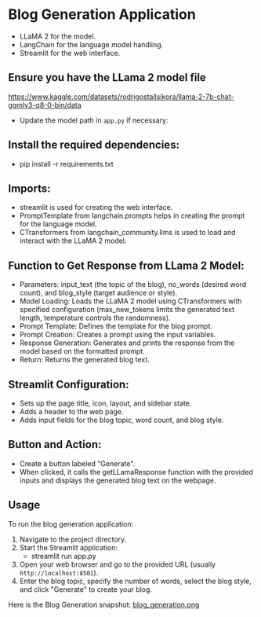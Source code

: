 # Blog Generation Application
- LLaMA 2 for the model.
- LangChain for the language model handling.
- Streamlit for the web interface.

## Ensure you have the LLama 2 model file
https://www.kaggle.com/datasets/rodrigostallsikora/llama-2-7b-chat-ggmlv3-q8-0-bin/data
- Update the model path in `app.py` if necessary:

##  Install the required dependencies:
- pip install -r requirements.txt

## Imports:
- streamlit is used for creating the web interface.
- PromptTemplate from langchain.prompts helps in creating the prompt for the language model.
- CTransformers from langchain_community.llms is used to load and interact with the LLaMA 2 model.

## Function to Get Response from LLama 2 Model:
- Parameters: input_text (the topic of the blog), no_words (desired word count), and blog_style (target audience or style).
- Model Loading: Loads the LLaMA 2 model using CTransformers with specified configuration (max_new_tokens limits the generated text length, temperature controls the randomness).
- Prompt Template: Defines the template for the blog prompt.
- Prompt Creation: Creates a prompt using the input variables.
- Response Generation: Generates and prints the response from the model based on the formatted prompt.
- Return: Returns the generated blog text.

## Streamlit Configuration:
- Sets up the page title, icon, layout, and sidebar state.
- Adds a header to the web page.
- Adds input fields for the blog topic, word count, and blog style.

## Button and Action:
- Create a button labeled "Generate".
- When clicked, it calls the getLLamaResponse function with the provided inputs and displays the generated blog text on the webpage.

## Usage
To run the blog generation application:
1. Navigate to the project directory.
2. Start the Streamlit application:
    - streamlit run app.py
3. Open your web browser and go to the provided URL (usually `http://localhost:8501`).
4. Enter the blog topic, specify the number of words, select the blog style, and click "Generate" to create your blog.

Here is the Blog Generation snapshot:  [blog_generation.png](blog_gen_app.png)

